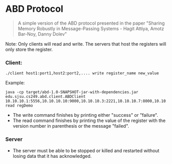 # ABD Protocol
> A simple version of the ABD protocol presented in the paper "Sharing Memory Robustly in Message-Passing Systems - Hagit Attiya, Amotz Bar-Noy, Danny Dolev"


Note: Only clients will read and write. The servers that host the registers will only store the register.

### Client:
`./client host1:port1,host2:port2,.... write register_name new_value`

Example:
```
java -cp target/abd-1.0-SNAPSHOT-jar-with-dependencies.jar edu.sjsu.cs249.abd.client.ABDClient 10.10.10.1:5556,10.10.10.10:9000,10.10.10.3:2221,10.10.10.7:8000,10.10.10.11:2222,10.10.10.17:2323,10.10.10.15:2699,10.10.10.21:9001 read regDemo
```

* The write command finishes by printing either "success" or "failure".
* The read command finishes by printing the value of the register with the version number in parenthesis or the message "failed".


### Server
* The server must be able to be stopped or killed and restarted without losing data that it has acknowledged.
